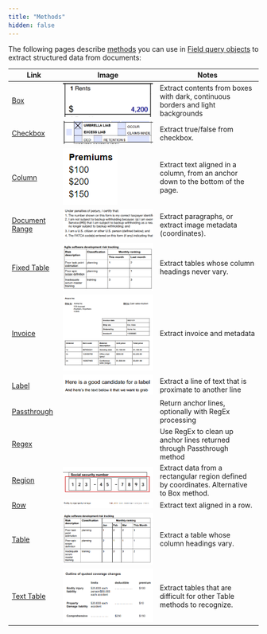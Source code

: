 ```yaml
---
title: "Methods"
hidden: false
---
```

The following pages describe [methods](doc:method-object) you can use in  [Field query objects](doc:field-query-object)  to extract structured data from documents:





| Link                                 | Image                                                        | Notes                                                        |
| ------------------------------------ | ------------------------------------------------------------ | ------------------------------------------------------------ |
| [Box](doc:box)                       | ![](https://raw.githubusercontent.com/sensible-hq/sensible-docs/main/readme-sync/assets/v0/images/thumbnail_box.png) | Extract contents from boxes with dark, continuous borders and light backgrounds |
| [Checkbox](doc:checkbox)             | ![](https://raw.githubusercontent.com/sensible-hq/sensible-docs/main/readme-sync/assets/v0/images/thumbnail_checkbox.png) | Extract true/false from checkbox.                            |
| [Column](doc:column)                 | ![](https://raw.githubusercontent.com/sensible-hq/sensible-docs/main/readme-sync/assets/v0/images/thumbnail_column.png) | Extract text aligned in a column, from an anchor down to the bottom of the page. |
| [Document Range](doc:document-range) | ![](https://raw.githubusercontent.com/sensible-hq/sensible-docs/main/readme-sync/assets/v0/images/thumbnail_document_range.png) | Extract paragraphs, or extract image metadata (coordinates). |
| [Fixed Table](doc:fixed-table)       | ![](https://raw.githubusercontent.com/sensible-hq/sensible-docs/main/readme-sync/assets/v0/images/thumbnail_fixed_table.png) | Extract tables whose column headings never vary.             |
| [Invoice](doc:invoice)               | ![](https://raw.githubusercontent.com/sensible-hq/sensible-docs/main/readme-sync/assets/v0/images/thumbnail_invoice.png) | Extract invoice and metadata                                 |
| [Label](doc:label)                   | ![](https://raw.githubusercontent.com/sensible-hq/sensible-docs/main/readme-sync/assets/v0/images/thumbnail_label.png) | Extract a line of text that is proximate to another line     |
| [Passthrough](doc:passthrough)       |                                                              | Return anchor lines, optionally with RegEx processing        |
| [Regex](doc:regex)                   |                                                              | Use RegEx to clean up anchor lines returned through Passthrough method |
| [Region](doc:region)                 | ![](https://raw.githubusercontent.com/sensible-hq/sensible-docs/main/readme-sync/assets/v0/images/thumbnail_region.png) | Extract data from a rectangular region defined by coordinates. Alternative to Box method. |
| [Row](doc:row)                       | ![](https://raw.githubusercontent.com/sensible-hq/sensible-docs/main/readme-sync/assets/v0/images/thumbnail_row.png) | Extract text aligned in a row.                               |
| [Table](doc:table)                   | ![](https://raw.githubusercontent.com/sensible-hq/sensible-docs/main/readme-sync/assets/v0/images/thumbnail_table.png) | Extract a table whose column headings vary.                  |
| [Text Table](doc:text-table)         | ![](https://raw.githubusercontent.com/sensible-hq/sensible-docs/main/readme-sync/assets/v0/images/thumbnail_text_table.png) | Extract tables that are difficult for other Table methods to recognize. |


